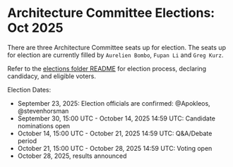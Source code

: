 # Architecture Committee Elections: Oct 2025

There are three Architecture Committee seats up for election. The seats up for
election are currently filled by `Aurelien Bombo`, `Fupan Li` and `Greg Kurz`.

Refer to the [elections folder README](https://github.com/kata-containers/community/tree/main/elections)
for election process, declaring candidacy, and eligible voters.

Election Dates:

* September 23, 2025: Election officials are confirmed: @Apokleos, @stevenhorsman
* September 30, 15:00 UTC - October 14, 2025 14:59 UTC: Candidate nominations open
* October 14, 15:00 UTC - October 21, 2025 14:59 UTC: Q&A/Debate period
* October 21, 15:00 UTC - October 28, 2025 14:59 UTC: Voting open
* October 28, 2025, results announced
